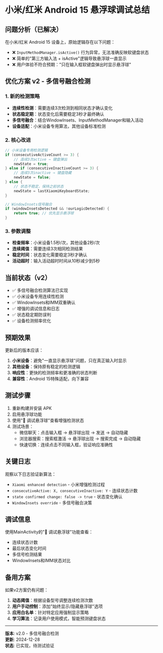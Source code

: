 # 小米/红米 Android 15 悬浮球调试总结

## 问题分析（已解决）
在小米/红米 Android 15 设备上，原始逻辑存在以下问题：
- ❌ `InputMethodManager.isActive()` 行为异常，无法准确反映软键盘状态
- ❌ 简单的"第三方输入法 + isActive"逻辑导致悬浮球一直显示
- ❌ 用户体验不符合预期："只在输入框软键盘弹出时显示悬浮球"

## 优化方案 v2 - 多信号融合检测

### 1. 新的检测策略
- **连续性检测**：需要连续3次检测到相同状态才确认变化
- **状态稳定期**：状态变化后需要稳定3秒才最终确认  
- **多信号融合**：结合WindowInsets、InputMethodManager和输入活动
- **设备适配**：小米设备专用算法，其他设备标准检测

### 2. 核心改进
```java
// 小米设备专用检测逻辑
if (consecutiveActiveCount >= 3) {
    // 连续3次active → 键盘弹出
    newState = true;
} else if (consecutiveInactiveCount >= 3) {
    // 连续3次inactive → 键盘隐藏
    newState = false;
} else {
    // 状态不稳定，保持之前状态
    newState = lastXiaomiKeyboardState;
}

// WindowInsets信号融合
if (windowInsetsDetected && !ourLogicDetected) {
    return true; // 优先显示悬浮球
}
```

### 3. 参数调整
- **检查频率**：小米设备1.5秒/次，其他设备2秒/次
- **连续阈值**：需要连续3次相同检测结果
- **稳定时间**：状态变化需要稳定3秒才确认
- **活动超时**：输入活动超时时间从10秒减少到5秒

## 当前状态（v2）
- ✅ 多信号融合检测算法已实现
- ✅ 小米设备专用连续性检测
- ✅ WindowInsets和IMM双重确认
- ✅ 增强的调试信息和日志
- ✅ 状态稳定期防误判
- ✅ 设备检测频率优化

## 预期效果

更新后的版本应该：
1. **小米设备**：避免"一直显示悬浮球"问题，只在真正输入时显示
2. **其他设备**：保持原有稳定的检测逻辑
3. **响应性**：更快的检测频率和更准确的状态判断
4. **兼容性**：Android 15特殊适配，向下兼容

## 测试步骤

1. 重新构建并安装 APK
2. 启用悬浮球功能
3. 使用"🔧 调试悬浮球"查看增强检测状态
4. 测试场景：
   - 微信聊天：点击输入框 → 悬浮球出现 → 发送 → 自动隐藏
   - 浏览器搜索：搜索框激活 → 悬浮球出现 → 搜索完成 → 自动隐藏
   - 快速切换：连续点击不同输入框，验证响应准确性

## 关键日志

观察以下日志验证新算法：
- `Xiaomi enhanced detection` - 小米增强检测过程
- `consecutiveActive: X, consecutiveInactive: Y` - 连续状态计数
- `state confirmed change: false -> true` - 状态变化确认
- `WindowInsets override` - 多信号融合决策

## 调试信息

使用MainActivity的"🔧 调试悬浮球"功能查看：
- 连续状态计数
- 最后状态变化时间
- 多信号检测结果
- WindowInsets和IMM状态对比

## 备用方案

如果v2方案仍有问题：
1. **动态阈值**：根据设备型号调整连续检测次数
2. **用户手动控制**：添加"始终显示/隐藏悬浮球"选项
3. **应用白名单**：针对特定应用强制显示策略
4. **学习算法**：记录用户使用模式，智能预测键盘状态

---
**版本**: v2.0 - 多信号融合检测  
**更新**: 2024-12-28  
**状态**: 已实现，待测试验证

